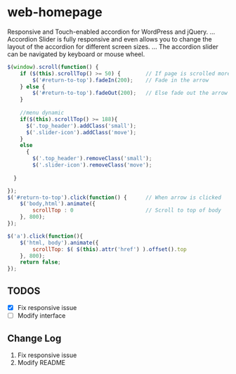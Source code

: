 # web-homepage
Responsive and Touch-enabled accordion for WordPress and jQuery. ... Accordion Slider is fully responsive and even allows you to change the layout of the accordion for different screen sizes. ... The accordion slider can be navigated by keyboard or mouse wheel.
```javascript
$(window).scroll(function() {
    if ($(this).scrollTop() >= 50) {        // If page is scrolled more than 50px
        $('#return-to-top').fadeIn(200);    // Fade in the arrow
    } else {
        $('#return-to-top').fadeOut(200);   // Else fade out the arrow
    }
        
    //menu dynamic
    if($(this).scrollTop() >= 188){
      $('.top_header').addClass('small');
      $('.slider-icon').addClass('move');
    }
    else
      {
        $('.top_header').removeClass('small');
        $('.slider-icon').removeClass('move');
      
  }

});
$('#return-to-top').click(function() {      // When arrow is clicked
    $('body,html').animate({
        scrollTop : 0                       // Scroll to top of body
    }, 800);
});

$('a').click(function(){
    $('html, body').animate({
        scrollTop: $( $(this).attr('href') ).offset().top
    }, 800);
    return false;
});

```

## TODOS
- [x] Fix responsive issue
- [ ] Modify interface

## Change Log
1. Fix responsive issue
2. Modify README